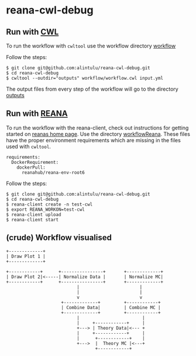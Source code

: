 # reana-cwl-debug

## Run with [CWL](https://www.commonwl.org/)

To run the workflow with `cwltool` use the workflow directory [workflow](workflow)

Follow the steps:

```
$ git clone git@github.com:alintulu/reana-cwl-debug.git
$ cd reana-cwl-debug
$ cwltool --outdir="outputs" workflow/workflow.cwl input.yml
```

The output files from every step of the workflow will go to the directory [outputs](outputs)

## Run with [REANA](http://www.reanahub.io/)

To run the workflow with the reana-client, check out instructions for getting started on [reanas home page](https://reana-client.readthedocs.io/en/latest/gettingstarted.html). Use the directory [workflowReana](workflowReana).
These files have the proper environment requirements which are missing in the files used with `cwltool`.

```
requirements:
  DockerRequirement:
    dockerPull:
      reanahub/reana-env-root6

```
Follow the steps:

```
$ git clone git@github.com:alintulu/reana-cwl-debug.git
$ cd reana-cwl-debug
$ reana-client create -n test-cwl
$ export REANA_WORKON=test-cwl
$ reana-client upload
$ reana-client start
```

## (crude) Workflow visualised

```
+-------------+
| Draw Plot 1 |
+-------------+

+------------+      +----------------+       +-------------+
| Draw Plot 2|<-----| Normalize Data |       | Normalize MC|   
+------------+      +----------------+       +-------------+
                           |                       |
                           |                       |        
                           v                       v 
                     +-------------+         +------------+
                     | Combine Data|         | Combine MC |   
                     +-------------+         +------------+  
                           |                        |
                           |     +------------+     |        
                           +---> | Theory Data|<--- +
                           |     +------------+     |
                           |      +------------+    |        
                           +--->  |  Theory MC |<---+
                                  +------------+
```
